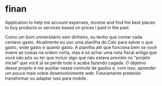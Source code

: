 # finan
Application to help me account expenses, income and find the best places to buy products or services based on prices I paid in the past.

Como um bom universitário sem dinheiro, eu tenho que contar cada centavo gasto. Atualmente eu uso uma planilha do Calc para salvar o que gasto, onde gasto e quanto gasto. A planilha até que funciona bem se você insere as coisas na ordem certa, mas é só achar uma nota fiscal antiga que você não pôs ou ter que incluir algo que não estava previsto no "projeto inicial" que você já se perde todo e acaba fazendo cagada.
O objetivo desse projeto é me auxiliar nesse controle de gastos e, com isso, aprender um pouce mais sobre desenvolvimente web.
Futuramente pretendo transformar ou adaptar isso para mobile.
